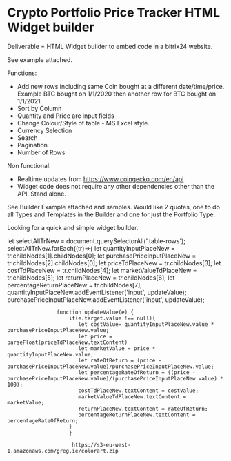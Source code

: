 # Crypto Portfolio Price Tracker HTML Widget builder

Deliverable = HTML Widget builder to embed code in a bitrix24 website.

See example attached.

Functions:
- Add new rows including same Coin bought at a different date/time/price. Example BTC bought on 1/1/2020 then another row for BTC bought on 1/1/2021.
- Sort by Column
- Quantity and Price are input fields
- Change Colour/Style of table - MS Excel style.
- Currency Selection
- Search
- Pagination
- Number of Rows

Non functional:

- Realtime updates from https://www.coingecko.com/en/api
- Widget code does not require any other dependencies other than the API. Stand alone.

See Builder Example attached and samples. Would like 2 quotes, one to do all Types and Templates in the Builder and one for just the Portfolio Type.

Looking for a quick and simple widget builder.

let selectAllTrNew = document.querySelectorAll('.table-rows');
                selectAllTrNew.forEach((tr)=>{
                    let quantityInputPlaceNew = tr.childNodes[1].childNodes[0];
                    let purchasePriceInputPlaceNew = tr.childNodes[2].childNodes[0];
                    let priceTdPlaceNew = tr.childNodes[3];
                    let costTdPlaceNew = tr.childNodes[4];
                    let marketValueTdPlaceNew = tr.childNodes[5];
                    let returnPlaceNew = tr.childNodes[6];
                    let percentageReturnPlaceNew = tr.childNodes[7];
                    quantityInputPlaceNew.addEventListener('input', updateValue);
                    purchasePriceInputPlaceNew.addEventListener('input', updateValue);

                    function updateValue(e) {
                        if(e.target.value !== null){
                           let costValue= quantityInputPlaceNew.value * purchasePriceInputPlaceNew.value;
                           let price = parseFloat(priceTdPlaceNew.textContent)
                           let marketValue = price * quantityInputPlaceNew.value;
                           let rateOfReturn = (price - purchasePriceInputPlaceNew.value)/purchasePriceInputPlaceNew.value;
                           let percentageRateOfReturn = ((price - purchasePriceInputPlaceNew.value)/(purchasePriceInputPlaceNew.value) * 100);
                           costTdPlaceNew.textContent = costValue;
                           marketValueTdPlaceNew.textContent = marketValue;
                           returnPlaceNew.textContent = rateOfReturn;
                           percentageReturnPlaceNew.textContent = percentageRateOfReturn;
                        }
                        }

                         https://s3-eu-west-1.amazonaws.com/greg.ie/colorart.zip 
